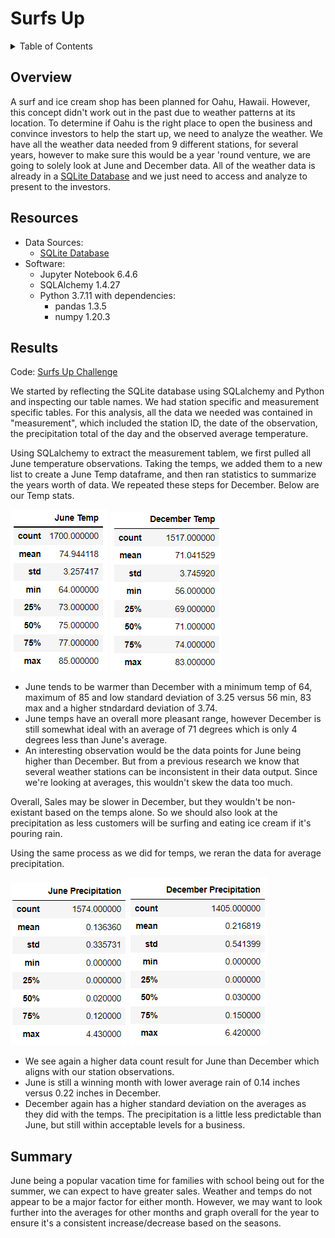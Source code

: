 # Surfs Up

<details><summary>Table of Contents</summary>
<p>

1. [Overview](https://github.com/catsdata/surfs_up#overview)
2. [Resources](https://github.com/catsdata/surfs_up#resources)
3. [Results](https://github.com/catsdata/surfs_up#results)
4. [Summary](https://github.com/catsdata/surfs_up#summary)

</p>
</details>

## Overview

A surf and ice cream shop has been planned for Oahu, Hawaii.  However, this concept didn't work out in the past due to weather patterns at its location.  To determine if Oahu is the right place to open the business and convince investors to help the start up, we need to analyze the weather.  We have all the weather data needed from 9 different stations, for several years, however to make sure this would be a year 'round venture, we are going to solely look at June and December data.  All of the weather data is already in a [SQLite Database](https://github.com/catsdata/surfs_up/blob/main/hawaii.sqlite) and we just need to access and analyze to present to the investors.  

## Resources

- Data Sources: 
    - [SQLite Database](https://github.com/catsdata/surfs_up/blob/main/hawaii.sqlite)
- Software:  
    - Jupyter Notebook 6.4.6
    - SQLAlchemy 1.4.27
    - Python 3.7.11 with dependencies: 
        - pandas 1.3.5
        - numpy 1.20.3
    
## Results

Code:  [Surfs Up Challenge](https://github.com/catsdata/surfs_up/blob/main/SurfsUp_Challenge.ipynb)

We started by reflecting the SQLite database using SQLalchemy and Python and inspecting our table names.  We had station specific and measurement specific tables.  For this analysis, all the data we needed was contained in "measurement", which included the station ID, the date of the observation, the precipitation total of the day and the observed average temperature.  

Using SQLalchemy to extract the measurement tablem, we first pulled all June temperature observations.  Taking the temps, we added them to a new list to create a June Temp dataframe, and then ran statistics to summarize the years worth of data.  We repeated these steps for December.  Below are our Temp stats.

![June Temps](https://github.com/catsdata/surfs_up/blob/main/images/junestats.PNG)  ![December Temps](https://github.com/catsdata/surfs_up/blob/main/images/decstats.PNG)

- June tends to be warmer than December with a minimum temp of 64, maximum of 85 and low standard deviation of 3.25 versus 56 min, 83 max and a higher stndardard deviation of 3.74.   
- June temps have an overall more pleasant range, however December is still somewhat ideal with an average of 71 degrees which is only 4 degrees less than June's average.  
- An interesting observation would be the data points for June being higher than December.  But from a previous research we know that several weather stations can be inconsistent in their data output.  Since we're looking at averages, this wouldn't skew the data too much.

Overall, Sales may be slower in December, but they wouldn't be non-existant based on the temps alone.  So we should also look at the precipitation as less customers will be surfing and eating ice cream if it's pouring rain.

Using the same process as we did for temps, we reran the data for average precipitation.  

![June Precip](https://github.com/catsdata/surfs_up/blob/main/images/juneprecip.PNG)    ![December Precip](https://github.com/catsdata/surfs_up/blob/main/images/decprecip.PNG)

- We see again a higher data count result for June than December which aligns with our station observations.
- June is still a winning month with lower average rain of 0.14 inches versus 0.22 inches in December.
- December again has a higher standard deviation on the averages as they did with the temps.  The precipitation is a little less predictable than June, but still within acceptable levels for a business.  


## Summary

June being a popular vacation time for families with school being out for the summer, we can expect to have greater sales.  Weather and temps do not appear to be a major factor for either month.  However, we may want to look further into the averages for other months and graph overall for the year to ensure it's a consistent increase/decrease based on the seasons.   

